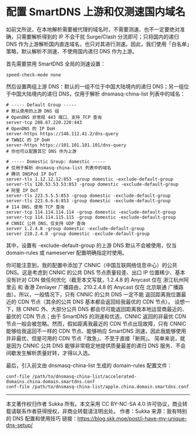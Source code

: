 # 配置 SmartDNS 上游和仅测速国内域名
如前文所说，在本地解析需要被代理的域名时，不需要测速、也不一定要绝对准确，只需要解析得到的 IP 不会干扰 Surge/Clash 分流即可；只将国内的递归 DNS 作为上游解析国内直连域名，也只对其进行测速。因此，我们使用「白名单」策略，默认解析不测速、不使用国内递归 DNS 作为上游。

首先需要禁用 SmartDNS 全局的测速设置：
```
speed-check-mode none
```
然后设置两组上游 DNS：默认的一组不位于中国大陆境内的递归 DNS；另一组位于中国大陆境内的递归 DNS，仅用于解析 dnsmasq-china-list 列表中的域名：

```
# ----- Default Group -----
# 默认使用的上游 DNS 组
# OpenDNS 非常规 443 端口、支持 TCP 查询
server-tcp 208.67.220.220:443
# OpenDNS 的 IP DoH
server-https https://146.112.41.2/dns-query
# TWNIC 的 IP DoH
server-https https://101.101.101.101/dns-query
# 你也可以配置其它 DNS 作为上游

# ----- Domestic Group: domestic -----
# 仅用于解析 dnsmasq-china-list 列表中的域名
# 腾讯 DNSPod IP DoT
server-tls 1.12.12.12:853 -group domestic -exclude-default-group
server-tls 120.53.53.53:853 -group domestic -exclude-default-group
# 阿里 IP DoT
server-tls 223.5.5.5:853 -group domestic -exclude-default-group
server-tls 223.6.6.6:853 -group domestic -exclude-default-group
# 114 DNS、使用 TCP 查询
server-tcp 114.114.114.114 -group domestic -exclude-default-group
server-tcp 114.114.115.115 -group domestic -exclude-default-group
# CNNIC 公共 DNS、仅支持 UDP 查询
server 1.2.4.8 -group domestic -exclude-default-group
server 210.2.4.8 -group domestic -exclude-default-group
```
其中，设置有 -exclude-default-group 的上游 DNS 默认不会被使用，仅当 domain-rules 或 nameserver 配置明确指定时使用。

你可能注意到，我的配置中添加了 CNNIC（中国互联网络信息中心）的公共 DNS。这是考虑到 CNNIC 的公共 DNS 节点质量较差、出口 IP 位置稀少、基本没有针对 CDN 做任何优化（截至本文写就，1.2.4.8 的 Anycast 仅在 浙江杭州阿里云 和 香港 Zenlayer 广播路由，210.2.4.8 的 Anycast 仅在 北京联通 广播路由）。所以，一般情况下，只有 CNNIC 的公共 DNS 一定不能 返回距离我位置最近的 CDN 节点（其余的公共 DNS 基本都会返回给我最优的 CDN 节点）。
设想一下，除 CNNIC 外、大部分公共 DNS 都会尽可能返回距离我本地运营商最近的、最优的 CDN 节点；由于 SmartDNS 的测速和优选，CNNIC 返回的非最优 CDN 节点一般会被忽略。然而，假如距离我最近的 CDN 节点出现故障，只有 CNNIC 能够给我返回不一样的 CDN 节点、能够响应 SmartDNS 测速，因此我能够使用并非最优、但是可用的 CDN 节点「救急」、不至于直接「断网」。
简单来说，就是因为 CNNIC 公共 DNS 能够非常稳定地提供质量最差的递归 DNS 服务、不会间歇发生解析质量好转，才得以入选。

最后，引入前文由 dnsmasq-china-list 生成的 domain-rules 配置文件：
```
conf-file /path/to/dnsmasq-china-list/accelerated-domains.china.domain.smartdns.conf
conf-file /path/to/dnsmasq-china-list/apple.china.domain.smartdns.conf
```
---------------------
本文著作权归作者 Sukka 所有。本文采用 CC BY-NC-SA 4.0 许可协议，商业转载请联系作者获得授权，非商业转载请注明出处。
作者：Sukka
来源：我有特别的 DNS 配置和使用技巧
链接：https://blog.skk.moe/post/i-have-my-unique-dns-setup/
